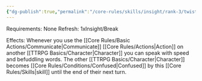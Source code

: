 ```yaml
---
{"dg-publish":true,"permalink":"/core-rules/skills/insight/rank-3/twisted-speech/"}
---
```


Requirements: None
Refresh: 1xInsight/Break

Effects:
Whenever you use the [[Core Rules/Basic Actions/Communicate\|Communicate]] [[Core Rules/Actions\|Action]] on another [[TTRPG Basics/Character\|Character]] you can speak with speed and befuddling words. The other [[TTRPG Basics/Character\|Character]] becomes [[Core Rules/Conditions/Confused\|Confused]] by this [[Core Rules/Skills\|skill]] until the end of their next turn.